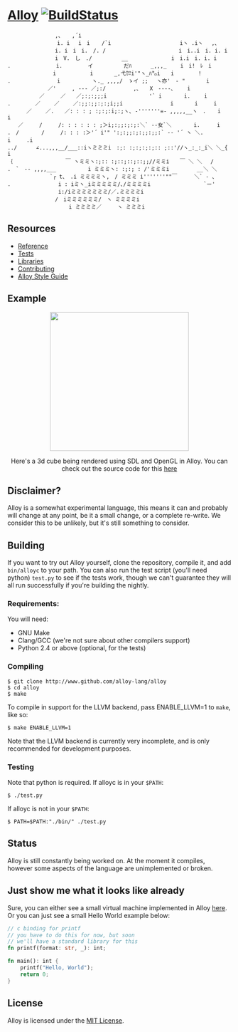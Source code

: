 # [Alloy](http://alloy-lang.org) [![BuildStatus](https://travis-ci.org/alloy-lang/alloy.svg?branch=master)](https://travis-ci.org/alloy-lang/alloy)

    　　　　　　　　　,、 　,´i
    　　 　 　 　 　　i. i 　i　i 　 /`i　　　　　　　　　　　　　iヽ .iヽ 　,､
    　　　　　　　　　i. i　i　i.　/. /　　　　　　　　 　 　 　　i　i..i　i. i. i
    　　　　　　　　　i　V.　し　./　　　　 　__　　　　 　 　　i　i.i　i. i. i
    .　　　　　　 　　i. 　 　 　イ　　 　 　 だﾊ　　　 _,,,_ 　　i　i!　ﾚ　i
    　　　　　　 　　i　 　 　 　 i　　　　_,弋㌍i'"ヽ_ﾊ㌔i　　i　　　 　!
    .　 　　　　　 　 i　　　　　　ヽ._ ,,,,/　ゝイ ;; 　ヽ亦'　‐ "　　　　i
    　　　　　　　 ／'　　　, --- ／;:/　　　 　 ,､　　X　‐‐--､　　 i
    　　　　　　／　　　／　　／;:;:;;;i　　　　　　　　'` i 　　　 i.　　 i
    .　　　　 ／　　 ／　　 ／:;;:;;:;:;i;;i　　　　　　　　　i　　　　i　　　i
    　　　 ／　　 ／.　　／: : : ; :;:;:i;:;ヽ､ -'''''''=- ,,,,,__ヽ　. 　 i　　　i
    　　／　　　/　　　/: : : : : : ;＞i;:;;:;:;:＼` ‐-女`＼　　 　 i.　 　 i
    .　/　　 　 /　　　/: : : :＞'´ i'" ':;:;;:;:;;:;;:` -- '´ ヽ ＼.　　i　　　.i
    ../　　 　∠...,,,__/___::iヽミミミi　:;: :;:;:;:;:: ;::'//ヽ_:_:_i＼ ＼_{ 　　　i
    ｛　　　　　　　　　　￣ ヽミミヽ:;:: :;::;::;::;;//ミミi　　￣ ＼ ＼　 /
    .　`　‐- ,,,,___　　　　　　i ミミミヽ: :;:; : /'ミミミi　 　 　　__＼ ＼
    　　　　　　　　`┌ t、　.i ミミミミヽ,　/ ミミミ i'''''''""￣　 　 ＼` - 、
    .　　　　　　　　　i : iミヽ_iミミミミミ/､/ミミミミi　　　　　　　　　　`ー'
    　　　　　　　　　 i:/iミミミミミミミ/／.ミミミミi
    　　　　　　　　　/　iミミミミミミ/　ヽ ミミミミi
    　　　 　 　 　 　 　 i ミミミミ／　　　ヽ ミミミi

## Resources

* [Reference](/docs/REFERENCE.md)
* [Tests](/tests/)
* [Libraries](/lib/)
* [Contributing](/CONTRIBUTING.md)
* [Alloy Style Guide](/docs/STYLEGUIDE.md)

## Example
<p align="center">
<img src="http://alloy-lang.org/example.gif" width="312px" height="312px" />
</p>
<p align="center">
Here's a 3d cube being rendered using SDL and OpenGL in Alloy. You can
check out the source code for this <a href="https://www.github.com/alloy-lang/space-invaders">here</a>
</p>

## Disclaimer?
Alloy is a somewhat experimental language, this means it can and probably will 
change at any point, be it a small change, or a complete re-write. We consider
this to be unlikely, but it's still something to consider.

## Building
If you want to try out Alloy yourself, clone the repository, compile it, and add `bin/alloyc` to your path. You can
also run the test script (you'll need python) `test.py` to see if the tests work, though we can't guarantee they
will all run successfully if you're building the nightly.

### Requirements:
You will need:

* GNU Make
* Clang/GCC (we're not sure about other compilers support)
* Python 2.4 or above (optional, for the tests)

### Compiling

	$ git clone http://www.github.com/alloy-lang/alloy
	$ cd alloy
	$ make

To compile in support for the LLVM backend, pass ENABLE_LLVM=1 to `make`, like so:

	$ make ENABLE_LLVM=1

Note that the LLVM backend is currently very incomplete, and is only recommended for development purposes.

### Testing
Note that python is required.
If alloyc is in your `$PATH`:

	$ ./test.py

If alloyc is not in your `$PATH`:

	$ PATH=$PATH:"./bin/" ./test.py

## Status
Alloy is still constantly being worked on. At the moment it compiles,
however some aspects of the language are unimplemented or broken.

## Just show me what it looks like already
Sure, you can either see a small virtual machine implemented in Alloy [here](tests/vm.aly). 
Or you can just see a small Hello World example below:

```rust
// c binding for printf
// you have to do this for now, but soon
// we'll have a standard library for this
fn printf(format: str, _): int;

fn main(): int {
    printf("Hello, World");
    return 0;
}
```

## License
Alloy is licensed under the [MIT License](/LICENSE.md).
